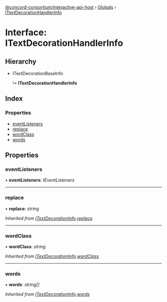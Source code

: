 [@concord-consortium/interactive-api-host](../README.md) › [Globals](../globals.md) › [ITextDecorationHandlerInfo](itextdecorationhandlerinfo.md)

# Interface: ITextDecorationHandlerInfo

## Hierarchy

* ITextDecorationBaseInfo

  ↳ **ITextDecorationHandlerInfo**

## Index

### Properties

* [eventListeners](itextdecorationhandlerinfo.md#eventlisteners)
* [replace](itextdecorationhandlerinfo.md#replace)
* [wordClass](itextdecorationhandlerinfo.md#wordclass)
* [words](itextdecorationhandlerinfo.md#words)

## Properties

###  eventListeners

• **eventListeners**: *IEventListeners*

___

###  replace

• **replace**: *string*

*Inherited from [ITextDecorationInfo](itextdecorationinfo.md).[replace](itextdecorationinfo.md#replace)*

___

###  wordClass

• **wordClass**: *string*

*Inherited from [ITextDecorationInfo](itextdecorationinfo.md).[wordClass](itextdecorationinfo.md#wordclass)*

___

###  words

• **words**: *string[]*

*Inherited from [ITextDecorationInfo](itextdecorationinfo.md).[words](itextdecorationinfo.md#words)*
